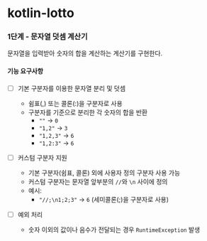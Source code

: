 # kotlin-lotto

### 1단계 - 문자열 덧셈 계산기

문자열을 입력받아 숫자의 합을 계산하는 계산기를 구현한다.

#### 기능 요구사항

 - [ ] 기본 구분자를 이용한 문자열 분리 및 덧셈
    - 쉼표(,) 또는 콜론(:)을 구분자로 사용
    - 구분자를 기준으로 분리한 각 숫자의 합을 반환
        - `""` → `0`
        - `"1,2"` → `3`
        - `"1,2,3"` → `6`
        - `"1,2:3"` → `6`

- [ ] 커스텀 구분자 지원
    - 기본 구분자(쉼표, 콜론) 외에 사용자 정의 구분자 사용 가능
    - 커스텀 구분자는 문자열 앞부분의 `//`와 `\n` 사이에 정의
    - 예시:
        - `"//;\n1;2;3"` → `6` (세미콜론(;)을 구분자로 사용)

- [ ] 예외 처리
    - 숫자 이외의 값이나 음수가 전달되는 경우 `RuntimeException` 발생
